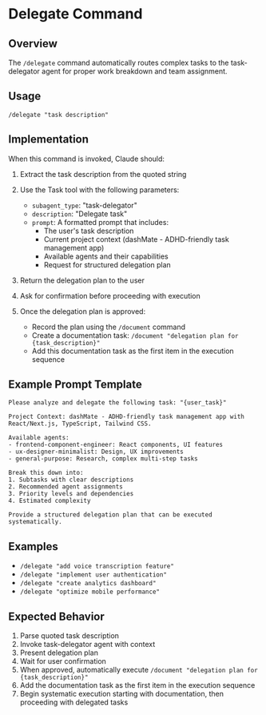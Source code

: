 # Delegate Command

## Overview
The `/delegate` command automatically routes complex tasks to the task-delegator agent for proper work breakdown and team assignment.

## Usage
```
/delegate "task description"
```

## Implementation
When this command is invoked, Claude should:

1. Extract the task description from the quoted string
2. Use the Task tool with the following parameters:
   - `subagent_type`: "task-delegator"
   - `description`: "Delegate task"
   - `prompt`: A formatted prompt that includes:
     - The user's task description
     - Current project context (dashMate - ADHD-friendly task management app)
     - Available agents and their capabilities
     - Request for structured delegation plan

3. Return the delegation plan to the user
4. Ask for confirmation before proceeding with execution
5. Once the delegation plan is approved:
   - Record the plan using the `/document` command
   - Create a documentation task: `/document "delegation plan for {task_description}"`
   - Add this documentation task as the first item in the execution sequence

## Example Prompt Template
```
Please analyze and delegate the following task: "{user_task}"

Project Context: dashMate - ADHD-friendly task management app with React/Next.js, TypeScript, Tailwind CSS.

Available agents:
- frontend-component-engineer: React components, UI features
- ux-designer-minimalist: Design, UX improvements
- general-purpose: Research, complex multi-step tasks

Break this down into:
1. Subtasks with clear descriptions
2. Recommended agent assignments
3. Priority levels and dependencies
4. Estimated complexity

Provide a structured delegation plan that can be executed systematically.
```

## Examples
- `/delegate "add voice transcription feature"`
- `/delegate "implement user authentication"`  
- `/delegate "create analytics dashboard"`
- `/delegate "optimize mobile performance"`

## Expected Behavior
1. Parse quoted task description
2. Invoke task-delegator agent with context
3. Present delegation plan
4. Wait for user confirmation
5. When approved, automatically execute `/document "delegation plan for {task_description}"`
6. Add the documentation task as the first item in the execution sequence
7. Begin systematic execution starting with documentation, then proceeding with delegated tasks